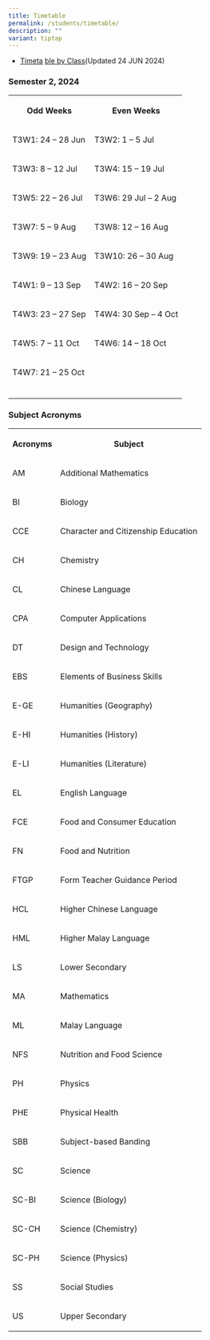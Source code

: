 ```yaml
---
title: Timetable
permalink: /students/timetable/
description: ""
variant: tiptap
---
```

<ul data-tight="true" class="tight">
<li>
<p><a href="/files/For Students/2024_Sem_1_Timetable_CLASS__15_Jan_2024_.pdf" rel="noopener noreferrer nofollow" target="_blank">Timeta</a>
<a href="/files/For Students/2024_Sem_2_Timetable_CLASS.pdf" rel="noopener noreferrer nofollow" target="_blank">ble by Class</a>(Updated 24 JUN 2024)</p>
</li>
</ul>
<h3>Semester 2, 2024</h3>
<table style="minWidth: 50px">
<colgroup>
<col>
<col>
</colgroup>
<tbody>
<tr>
<th rowspan="1" colspan="1">
<p>Odd Weeks</p>
</th>
<th rowspan="1" colspan="1">
<p>Even Weeks</p>
</th>
</tr>
<tr>
<td rowspan="1" colspan="1">
<p>T3W1: 24 – 28 Jun</p>
</td>
<td rowspan="1" colspan="1">
<p>T3W2: 1 – 5 Jul</p>
</td>
</tr>
<tr>
<td rowspan="1" colspan="1">
<p>T3W3: 8 – 12 Jul</p>
</td>
<td rowspan="1" colspan="1">
<p>T3W4: 15 – 19 Jul</p>
</td>
</tr>
<tr>
<td rowspan="1" colspan="1">
<p>T3W5: 22 – 26 Jul</p>
</td>
<td rowspan="1" colspan="1">
<p>T3W6: 29 Jul – 2 Aug</p>
</td>
</tr>
<tr>
<td rowspan="1" colspan="1">
<p>T3W7: 5 – 9 Aug</p>
</td>
<td rowspan="1" colspan="1">
<p>T3W8: 12 – 16 Aug</p>
</td>
</tr>
<tr>
<td rowspan="1" colspan="1">
<p>T3W9: 19 – 23 Aug</p>
</td>
<td rowspan="1" colspan="1">
<p>T3W10: 26 – 30 Aug</p>
</td>
</tr>
<tr>
<td rowspan="1" colspan="1">
<p>T4W1: 9 – 13 Sep</p>
</td>
<td rowspan="1" colspan="1">
<p>T4W2: 16 – 20 Sep</p>
</td>
</tr>
<tr>
<td rowspan="1" colspan="1">
<p>T4W3: 23 – 27 Sep</p>
</td>
<td rowspan="1" colspan="1">
<p>T4W4: 30 Sep – 4 Oct</p>
</td>
</tr>
<tr>
<td rowspan="1" colspan="1">
<p>T4W5: 7 – 11 Oct</p>
</td>
<td rowspan="1" colspan="1">
<p>T4W6: 14 – 18 Oct</p>
</td>
</tr>
<tr>
<td rowspan="1" colspan="1">
<p>T4W7: 21 – 25 Oct</p>
</td>
<td rowspan="1" colspan="1">
<p></p>
</td>
</tr>
<tr>
<td rowspan="1" colspan="1">
<p></p>
</td>
<td rowspan="1" colspan="1">
<p></p>
</td>
</tr>
</tbody>
</table>
<h3>Subject Acronyms</h3>
<table style="minWidth: 50px">
<colgroup>
<col>
<col>
</colgroup>
<tbody>
<tr>
<th rowspan="1" colspan="1">
<p>Acronyms</p>
</th>
<th rowspan="1" colspan="1">
<p>Subject</p>
</th>
</tr>
<tr>
<td rowspan="1" colspan="1">
<p>AM</p>
</td>
<td rowspan="1" colspan="1">
<p>Additional Mathematics</p>
</td>
</tr>
<tr>
<td rowspan="1" colspan="1">
<p>BI</p>
</td>
<td rowspan="1" colspan="1">
<p>Biology</p>
</td>
</tr>
<tr>
<td rowspan="1" colspan="1">
<p>CCE</p>
</td>
<td rowspan="1" colspan="1">
<p>Character and Citizenship Education</p>
</td>
</tr>
<tr>
<td rowspan="1" colspan="1">
<p>CH</p>
</td>
<td rowspan="1" colspan="1">
<p>Chemistry</p>
</td>
</tr>
<tr>
<td rowspan="1" colspan="1">
<p>CL</p>
</td>
<td rowspan="1" colspan="1">
<p>Chinese Language</p>
</td>
</tr>
<tr>
<td rowspan="1" colspan="1">
<p>CPA</p>
</td>
<td rowspan="1" colspan="1">
<p>Computer Applications</p>
</td>
</tr>
<tr>
<td rowspan="1" colspan="1">
<p>DT</p>
</td>
<td rowspan="1" colspan="1">
<p>Design and Technology</p>
</td>
</tr>
<tr>
<td rowspan="1" colspan="1">
<p>EBS</p>
</td>
<td rowspan="1" colspan="1">
<p>Elements of Business Skills</p>
</td>
</tr>
<tr>
<td rowspan="1" colspan="1">
<p>E-GE</p>
</td>
<td rowspan="1" colspan="1">
<p>Humanities (Geography)</p>
</td>
</tr>
<tr>
<td rowspan="1" colspan="1">
<p>E-HI</p>
</td>
<td rowspan="1" colspan="1">
<p>Humanities (History)</p>
</td>
</tr>
<tr>
<td rowspan="1" colspan="1">
<p>E-LI</p>
</td>
<td rowspan="1" colspan="1">
<p>Humanities (Literature)</p>
</td>
</tr>
<tr>
<td rowspan="1" colspan="1">
<p>EL</p>
</td>
<td rowspan="1" colspan="1">
<p>English Language</p>
</td>
</tr>
<tr>
<td rowspan="1" colspan="1">
<p>FCE</p>
</td>
<td rowspan="1" colspan="1">
<p>Food and Consumer Education</p>
</td>
</tr>
<tr>
<td rowspan="1" colspan="1">
<p>FN</p>
</td>
<td rowspan="1" colspan="1">
<p>Food and Nutrition</p>
</td>
</tr>
<tr>
<td rowspan="1" colspan="1">
<p>FTGP</p>
</td>
<td rowspan="1" colspan="1">
<p>Form Teacher Guidance Period</p>
</td>
</tr>
<tr>
<td rowspan="1" colspan="1">
<p>HCL</p>
</td>
<td rowspan="1" colspan="1">
<p>Higher Chinese Language</p>
</td>
</tr>
<tr>
<td rowspan="1" colspan="1">
<p>HML</p>
</td>
<td rowspan="1" colspan="1">
<p>Higher Malay Language</p>
</td>
</tr>
<tr>
<td rowspan="1" colspan="1">
<p>LS</p>
</td>
<td rowspan="1" colspan="1">
<p>Lower Secondary</p>
</td>
</tr>
<tr>
<td rowspan="1" colspan="1">
<p>MA</p>
</td>
<td rowspan="1" colspan="1">
<p>Mathematics</p>
</td>
</tr>
<tr>
<td rowspan="1" colspan="1">
<p>ML</p>
</td>
<td rowspan="1" colspan="1">
<p>Malay Language</p>
</td>
</tr>
<tr>
<td rowspan="1" colspan="1">
<p>NFS</p>
</td>
<td rowspan="1" colspan="1">
<p>Nutrition and Food Science</p>
</td>
</tr>
<tr>
<td rowspan="1" colspan="1">
<p>PH</p>
</td>
<td rowspan="1" colspan="1">
<p>Physics</p>
</td>
</tr>
<tr>
<td rowspan="1" colspan="1">
<p>PHE</p>
</td>
<td rowspan="1" colspan="1">
<p>Physical Health</p>
</td>
</tr>
<tr>
<td rowspan="1" colspan="1">
<p>SBB</p>
</td>
<td rowspan="1" colspan="1">
<p>Subject-based Banding</p>
</td>
</tr>
<tr>
<td rowspan="1" colspan="1">
<p>SC</p>
</td>
<td rowspan="1" colspan="1">
<p>Science</p>
</td>
</tr>
<tr>
<td rowspan="1" colspan="1">
<p>SC-BI</p>
</td>
<td rowspan="1" colspan="1">
<p>Science (Biology)</p>
</td>
</tr>
<tr>
<td rowspan="1" colspan="1">
<p>SC-CH</p>
</td>
<td rowspan="1" colspan="1">
<p>Science (Chemistry)</p>
</td>
</tr>
<tr>
<td rowspan="1" colspan="1">
<p>SC-PH</p>
</td>
<td rowspan="1" colspan="1">
<p>Science (Physics)</p>
</td>
</tr>
<tr>
<td rowspan="1" colspan="1">
<p>SS</p>
</td>
<td rowspan="1" colspan="1">
<p>Social Studies</p>
</td>
</tr>
<tr>
<td rowspan="1" colspan="1">
<p>US</p>
</td>
<td rowspan="1" colspan="1">
<p>Upper Secondary</p>
</td>
</tr>
</tbody>
</table>
<p></p>